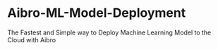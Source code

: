 # Aibro-ML-Model-Deployment
The Fastest and Simple way to Deploy Machine Learning Model to the Cloud with Aibro
